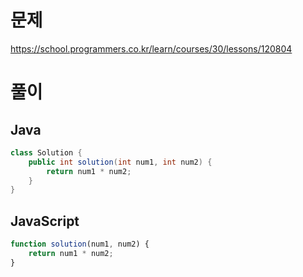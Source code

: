 # 문제
https://school.programmers.co.kr/learn/courses/30/lessons/120804

# 풀이
## Java
```java
class Solution {
    public int solution(int num1, int num2) {
        return num1 * num2;
    }
}
```

## JavaScript
```javascript
function solution(num1, num2) {
    return num1 * num2;
}
```
